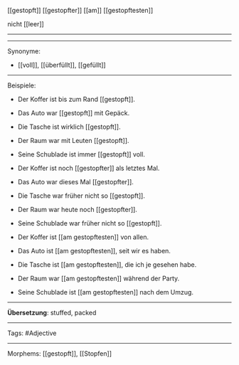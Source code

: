 [[gestopft]]
[[gestopfter]]
[[am]] [[gestopftesten]]

nicht [[leer]]

---

---

Synonyme:

- [[voll]], [[überfüllt]], [[gefüllt]]

---

Beispiele:

- Der Koffer ist bis zum Rand [[gestopft]].
- Das Auto war [[gestopft]] mit Gepäck.
- Die Tasche ist wirklich [[gestopft]].
- Der Raum war mit Leuten [[gestopft]].
- Seine Schublade ist immer [[gestopft]] voll.

- Der Koffer ist noch [[gestopfter]] als letztes Mal.
- Das Auto war dieses Mal [[gestopfter]].
- Die Tasche war früher nicht so [[gestopft]].
- Der Raum war heute noch [[gestopfter]].
- Seine Schublade war früher nicht so [[gestopft]].

- Der Koffer ist [[am gestopftesten]] von allen.
- Das Auto ist [[am gestopftesten]], seit wir es haben.
- Die Tasche ist [[am gestopftesten]], die ich je gesehen habe.
- Der Raum war [[am gestopftesten]] während der Party.
- Seine Schublade ist [[am gestopftesten]] nach dem Umzug.

---

**Übersetzung**:
stuffed, packed

---

Tags:
#Adjective

---

Morphems:
[[gestopft]], [[Stopfen]]
